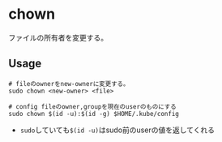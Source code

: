 # chown

ファイルの所有者を変更する。

## Usage

```shell
# fileのownerをnew-ownerに変更する。
sudo chown <new-owner> <file>

# config fileのowner,groupを現在のuserのものにする
sudo chown $(id -u):$(id -g) $HOME/.kube/config
```

* `sudo`していても`$(id -u)`はsudo前のuserの値を返してくれる
